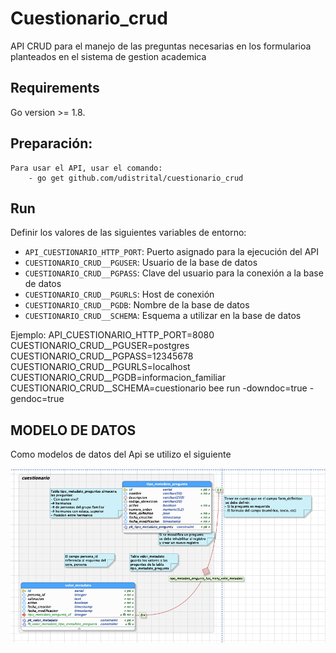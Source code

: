# Cuestionario_crud

API CRUD para el manejo de las preguntas necesarias en los formularioa planteados en el sistema de gestion academica

## Requirements
Go version >= 1.8.

## Preparación:
    Para usar el API, usar el comando:
        - go get github.com/udistrital/cuestionario_crud

## Run

Definir los valores de las siguientes variables de entorno:

 - `API_CUESTIONARIO_HTTP_PORT`: Puerto asignado para la ejecución del API
 - `CUESTIONARIO_CRUD__PGUSER`: Usuario de la base de datos
 - `CUESTIONARIO_CRUD__PGPASS`: Clave del usuario para la conexión a la base de datos  
 - `CUESTIONARIO_CRUD__PGURLS`: Host de conexión
 - `CUESTIONARIO_CRUD__PGDB`: Nombre de la base de datos
 - `CUESTIONARIO_CRUD__SCHEMA`: Esquema a utilizar en la base de datos

Ejemplo: API_CUESTIONARIO_HTTP_PORT=8080 CUESTIONARIO_CRUD__PGUSER=postgres CUESTIONARIO_CRUD__PGPASS=12345678 CUESTIONARIO_CRUD__PGURLS=localhost CUESTIONARIO_CRUD__PGDB=informacion_familiar CUESTIONARIO_CRUD__SCHEMA=cuestionario bee run -downdoc=true -gendoc=true

## MODELO DE DATOS

Como modelos de datos del Api se utilizo el siguiente 

![image](https://github.com/udistrital/cuestionario_crud/blob/dev/cuestonario_new.png)